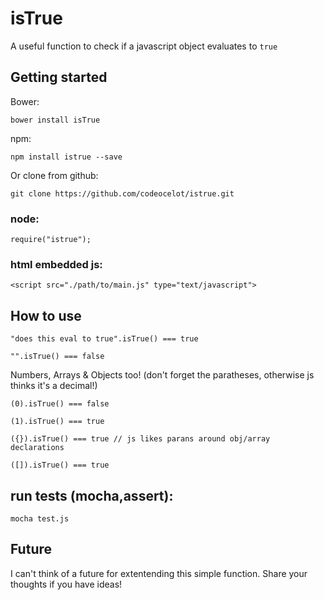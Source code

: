 # isTrue
A useful function to check if a javascript object evaluates to `true`

## Getting started
Bower:

`bower install isTrue`

npm: 

`npm install istrue --save`

Or clone from github:

`git clone https://github.com/codeocelot/istrue.git`

### node:
`require("istrue");`

### html embedded js:
`<script src="./path/to/main.js" type="text/javascript">`

## How to use
`"does this eval to true".isTrue() === true `

`"".isTrue() === false` 

Numbers, Arrays & Objects too! (don't forget the paratheses, otherwise js thinks it's a decimal!)

`(0).isTrue() === false`

`(1).isTrue() === true`

`({}).isTrue() === true // js likes parans around obj/array declarations`

`([]).isTrue() === true `

## run tests (mocha,assert):
`mocha test.js`

## Future
I can't think of a future for extentending this simple function.  Share your thoughts if you have ideas!



